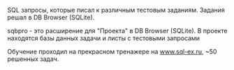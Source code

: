 SQL запросы, которые писал к различным тестовым заданиям.
Задания решал в DB Browser (SQLite). 

sqbpro - это расширение для "Проекта" в  DB Browser (SQLite). В проекте находятся базы данных задачи и листы с тестовыми запросами

Обучение проходил на прекрасном тренажере на www.sql-ex.ru, ~50 решенных задач.
